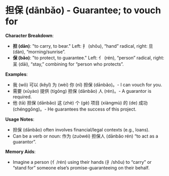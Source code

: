 # **担保 (dānbǎo) - Guarantee; to vouch for**

**Character Breakdown**:  
- **担 (dān)**: "to carry, to bear." Left: 扌 (shǒu), “hand” radical, right: 旦 (dàn), “morning/sunrise”.  
- **保 (bǎo)**: "to protect, to guarantee." Left: 亻 (rén), “person” radical, right: 呆 (dāi), “stay,” combining for “person who protects”.

**Examples**:  
- 我 (wǒ) 可以 (kěyǐ) 为 (wèi) 你 (nǐ) 担保 (dānbǎo)。- I can vouch for you.  
- 需要 (xūyào) 提供 (tígōng) 担保 (dānbǎo) 人 (rén)。- A guarantor is required.  
- 他 (tā) 担保 (dānbǎo) 这 (zhè) 个 (gè) 项目 (xiàngmù) 的 (de) 成功 (chénggōng)。- He guarantees the success of this project.

**Usage Notes**:  
- 担保 (dānbǎo) often involves financial/legal contexts (e.g., loans).  
- Can be a verb or noun: 作为 (zuòwéi) 担保人 (dānbǎo rén) “to act as a guarantor”.

**Memory Aids**:  
- Imagine a person (亻/rén) using their hands (扌/shǒu) to “carry” or “stand for” someone else’s promise-guaranteeing on their behalf.